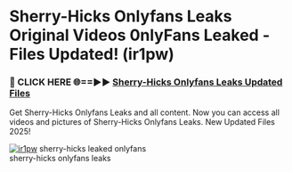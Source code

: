 # Sherry-Hicks Onlyfans Leaks Original Videos 0nlyFans Leaked - Files Updated! (ir1pw)

<h3>🔴 CLICK HERE 🌐==►► <a href="https://tinyurl.com/4seja8ks" rel="nofollow">Sherry-Hicks Onlyfans Leaks Updated Files</a></h3>

Get Sherry-Hicks Onlyfans Leaks and all content. Now you can access all videos and pictures of Sherry-Hicks Onlyfans Leaks. New Updated Files 2025!

[![ir1pw](https://i.imgur.com/EWjZXRe.gif)](https://tinyurl.com/4seja8ks)
sherry-hicks leaked onlyfans<br>
sherry-hicks onlyfans leaks